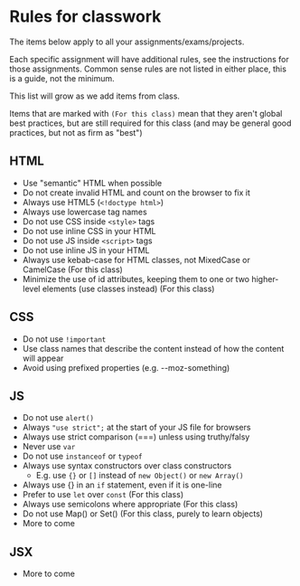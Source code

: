 # Rules for classwork

The items below apply to all your assignments/exams/projects.

Each specific assignment will have additional rules, see the instructions for those assignments.  Common sense rules are not listed in either place, this is a guide, not the minimum.

This list will grow as we add items from class.

Items that are marked with `(For this class)` mean that they aren't global best practices, but are still required for this class (and may be general good practices, but not as firm as "best")

## HTML
- Use "semantic" HTML when possible
- Do not create invalid HTML and count on the browser to fix it
- Always use HTML5 (`<!doctype html>`)
- Always use lowercase tag names
- Do not use CSS inside `<style>` tags 
- Do not use inline CSS in your HTML
- Do not use JS inside `<script>` tags
- Do not use inline JS in your HTML
- Always use kebab-case for HTML classes, not MixedCase or CamelCase (For this class)
- Minimize the use of id attributes, keeping them to one or two higher-level elements (use classes instead) (For this class)

## CSS
- Do not use `!important`
- Use class names that describe the content instead of how the content will appear
- Avoid using prefixed properties (e.g. --moz-something)

## JS
- Do not use `alert()` 
- Always `"use strict";` at the start of your JS file for browsers
- Always use strict comparison (===) unless using truthy/falsy
- Never use `var`
- Do not use `instanceof` or `typeof`
- Always use syntax constructors over class constructors
  - E.g. use `{}` or `[]` instead of `new Object()` or `new Array()`
- Always use {} in an `if` statement, even if it is one-line
- Prefer to use `let` over `const` (For this class)
- Always use semicolons where appropriate (For this class)
- Do not use Map() or Set() (For this class, purely to learn objects)
- More to come

## JSX
- More to come
